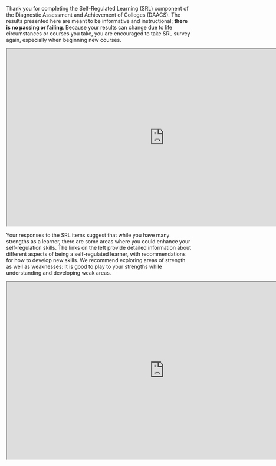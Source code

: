 Thank you for completing the Self-Regulated Learning (SRL) component of the Diagnostic Assessment and Achievement of Colleges (DAACS). The results presented here are meant to be informative and instructional; **there is no passing or failing**. Because your results can change due to life circumstances or courses you take, you are encouraged to take SRL survey again, especially when beginning new courses.

<div class="embed-responsive embed-responsive-16by9"><iframe width="853" height="480" src="https://player.vimeo.com/video/212248242"></iframe></div>

Your responses to the SRL items suggest that while you have many strengths as a learner, there are some areas where you could enhance your self-regulation skills. The links on the left provide detailed information about different aspects of being a self-regulated learner, with recommendations for how to develop new skills. We recommend exploring areas of strength as well as weaknesses: It is good to play to your strengths while understanding and developing weak areas. 

<div class="embed-responsive embed-responsive-16by9"><iframe width="853" height="480" src="https://player.vimeo.com/video/207329335"></iframe></div>

<p class="hidden-for-nonconsenting">

<script>(function(t,e,s,o){var n,c,a;t.SMCX=t.SMCX||[],e.getElementById(o)||(n=e.getElementsByTagName(s),c=n[n.length-1],a=e.createElement(s),a.type="text/javascript",a.async=!0,a.id=o,a.src=["https:"===location.protocol?"https://":"http://","widget.surveymonkey.com/collect/website/js/dVTavpVwudCiSh1S69EaqBXsoskV7UuryPvUlIpaT5EtlxMUexjjvsbA4WDpGzWY.js"].join(""),c.parentNode.insertBefore(a,c))})(window,document,"script","smcx-sdk");</script>

</p>

